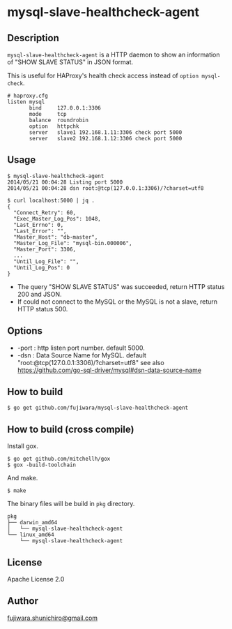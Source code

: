 mysql-slave-healthcheck-agent
=============================

Description
------------

`mysql-slave-healthcheck-agent` is a HTTP daemon to show an information of "SHOW SLAVE STATUS" in JSON format.

This is useful for HAProxy's health check access instead of `option mysql-check`.

```
# haproxy.cfg
listen mysql
       bind     127.0.0.1:3306
       mode     tcp
       balance  roundrobin
       option   httpchk
       server   slave1 192.168.1.11:3306 check port 5000
       server   slave2 192.168.1.12:3306 check port 5000
```

Usage
------

```
$ mysql-slave-healthcheck-agent
2014/05/21 00:04:28 Listing port 5000
2014/05/21 00:04:28 dsn root:@tcp(127.0.0.1:3306)/?charset=utf8
```

```
$ curl localhost:5000 | jq .
{
  "Connect_Retry": 60,
  "Exec_Master_Log_Pos": 1048,
  "Last_Errno": 0,
  "Last_Error": "",
  "Master_Host": "db-master",
  "Master_Log_File": "mysql-bin.000006",
  "Master_Port": 3306,
  ...
  "Until_Log_File": "",
  "Until_Log_Pos": 0
}
```

* The query "SHOW SLAVE STATUS" was succeeded, return HTTP status 200 and JSON.
* If could not connect to the MySQL or the MySQL is not a slave, return HTTP status 500.

Options
-------

* -port : http listen port number. default 5000.
* -dsn : Data Source Name for MySQL. default "root:@tcp(127.0.0.1:3306)/?charset=utf8"
  see also https://github.com/go-sql-driver/mysql#dsn-data-source-name

How to build
------------

    $ go get github.com/fujiwara/mysql-slave-healthcheck-agent

How to build (cross compile)
------------

Install gox.

    $ go get github.com/mitchellh/gox
    $ gox -build-toolchain

And make.

    $ make

The binary files will be build in `pkg` directory.

```
pkg
├── darwin_amd64
│   └── mysql-slave-healthcheck-agent
└── linux_amd64
    └── mysql-slave-healthcheck-agent
```

License
-------
Apache License 2.0

Author
-------
fujiwara.shunichiro@gmail.com
